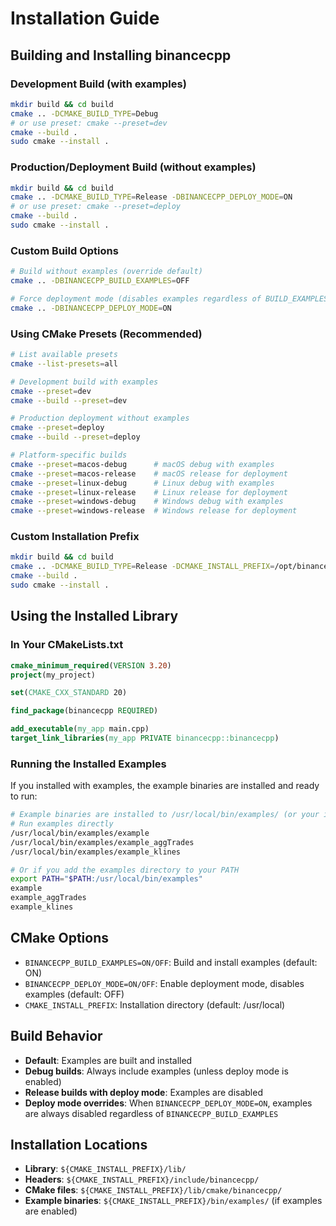 # Installation Guide

## Building and Installing binancecpp

### Development Build (with examples)

```bash
mkdir build && cd build
cmake .. -DCMAKE_BUILD_TYPE=Debug
# or use preset: cmake --preset=dev
cmake --build .
sudo cmake --install .
```

### Production/Deployment Build (without examples)

```bash
mkdir build && cd build
cmake .. -DCMAKE_BUILD_TYPE=Release -DBINANCECPP_DEPLOY_MODE=ON
# or use preset: cmake --preset=deploy
cmake --build .
sudo cmake --install .
```

### Custom Build Options

```bash
# Build without examples (override default)
cmake .. -DBINANCECPP_BUILD_EXAMPLES=OFF

# Force deployment mode (disables examples regardless of BUILD_EXAMPLES)
cmake .. -DBINANCECPP_DEPLOY_MODE=ON
```

### Using CMake Presets (Recommended)

```bash
# List available presets
cmake --list-presets=all

# Development build with examples
cmake --preset=dev
cmake --build --preset=dev

# Production deployment without examples
cmake --preset=deploy
cmake --build --preset=deploy

# Platform-specific builds
cmake --preset=macos-debug      # macOS debug with examples
cmake --preset=macos-release    # macOS release for deployment
cmake --preset=linux-debug      # Linux debug with examples
cmake --preset=linux-release    # Linux release for deployment
cmake --preset=windows-debug    # Windows debug with examples
cmake --preset=windows-release  # Windows release for deployment
```

### Custom Installation Prefix

```bash
mkdir build && cd build
cmake .. -DCMAKE_BUILD_TYPE=Release -DCMAKE_INSTALL_PREFIX=/opt/binancecpp
cmake --build .
sudo cmake --install .
```

## Using the Installed Library

### In Your CMakeLists.txt

```cmake
cmake_minimum_required(VERSION 3.20)
project(my_project)

set(CMAKE_CXX_STANDARD 20)

find_package(binancecpp REQUIRED)

add_executable(my_app main.cpp)
target_link_libraries(my_app PRIVATE binancecpp::binancecpp)
```

### Running the Installed Examples

If you installed with examples, the example binaries are installed and ready to run:

```bash
# Example binaries are installed to /usr/local/bin/examples/ (or your install prefix)
# Run examples directly
/usr/local/bin/examples/example
/usr/local/bin/examples/example_aggTrades
/usr/local/bin/examples/example_klines

# Or if you add the examples directory to your PATH
export PATH="$PATH:/usr/local/bin/examples"
example
example_aggTrades
example_klines
```

## CMake Options

- `BINANCECPP_BUILD_EXAMPLES=ON/OFF`: Build and install examples (default: ON)
- `BINANCECPP_DEPLOY_MODE=ON/OFF`: Enable deployment mode, disables examples (default: OFF)
- `CMAKE_INSTALL_PREFIX`: Installation directory (default: /usr/local)

## Build Behavior

- **Default**: Examples are built and installed
- **Debug builds**: Always include examples (unless deploy mode is enabled)
- **Release builds with deploy mode**: Examples are disabled
- **Deploy mode overrides**: When `BINANCECPP_DEPLOY_MODE=ON`, examples are always disabled regardless of `BINANCECPP_BUILD_EXAMPLES`

## Installation Locations

- **Library**: `${CMAKE_INSTALL_PREFIX}/lib/`
- **Headers**: `${CMAKE_INSTALL_PREFIX}/include/binancecpp/`
- **CMake files**: `${CMAKE_INSTALL_PREFIX}/lib/cmake/binancecpp/`
- **Example binaries**: `${CMAKE_INSTALL_PREFIX}/bin/examples/` (if examples are enabled)

